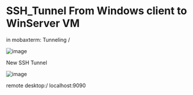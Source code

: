 # SSH_Tunnel From Windows client to WinServer VM

in mobaxterm: Tunneling /

![image](https://github.com/user-attachments/assets/67f66fa8-a9b9-41e3-806a-ea349eaeeea7)

New SSH Tunnel

![image](https://github.com/user-attachments/assets/78fb04b2-c8a2-49d8-9b05-dc6f2db5bfb6)

remote desktop:/
localhost:9090

